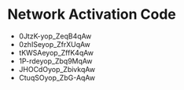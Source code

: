 # Network Activation Code
* 0JtzK-yop_ZeqB4qAw
* 0zhISeyop_ZfrXUqAw
* tKWSAeyop_ZffK4qAw
* 1P-rdeyop_Zbq9MqAw
* JHOCdOyop_ZbivkqAw
* CtuqSOyop_ZbG-AqAw